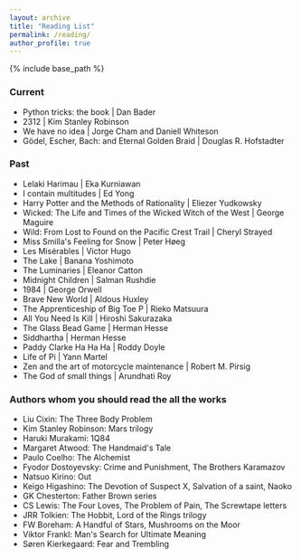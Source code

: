 ```yaml
---
layout: archive
title: "Reading List"
permalink: /reading/
author_profile: true
---
```


{% include base_path %}

### Current
* Python tricks: the book \| Dan Bader
* 2312 \| Kim Stanley Robinson
* We have no idea \| Jorge Cham and Daniell Whiteson
* Gödel, Escher, Bach: and Eternal Golden Braid \| Douglas R. Hofstadter

### Past
* Lelaki Harimau \| Eka Kurniawan
* I contain multitudes \| Ed Yong
* Harry Potter and the Methods of Rationality \| Eliezer Yudkowsky
* Wicked: The Life and Times of the Wicked Witch of the West \| George Maguire
* Wild: From Lost to Found on the Pacific Crest Trail \| Cheryl Strayed
* Miss Smilla's Feeling for Snow \| Peter Høeg
* Les Misérables \| Victor Hugo
* The Lake \| Banana Yoshimoto
* The Luminaries \| Eleanor Catton
* Midnight Children \| Salman Rushdie
* 1984 \| George Orwell
* Brave New World \| Aldous Huxley
* The Apprenticeship of Big Toe P \| Rieko Matsuura
* All You Need Is Kill \| Hiroshi Sakurazaka
* The Glass Bead Game \| Herman Hesse
* Siddhartha \| Herman Hesse
* Paddy Clarke Ha Ha Ha \| Roddy Doyle
* Life of Pi \| Yann Martel
* Zen and the art of motorcycle maintenance \| Robert M. Pirsig
* The God of small things \| Arundhati Roy

### Authors whom you should read the all the works
* Liu Cixin: The Three Body Problem
* Kim Stanley Robinson: Mars trilogy
* Haruki Murakami: 1Q84
* Margaret Atwood: The Handmaid's Tale
* Paulo Coelho: The Alchemist
* Fyodor Dostoyevsky: Crime and Punishment, The Brothers Karamazov
* Natsuo Kirino: Out
* Keigo Higashino: The Devotion of Suspect X, Salvation of a saint, Naoko
* GK Chesterton: Father Brown series
* CS Lewis: The Four Loves, The Problem of Pain, The Screwtape letters
* JRR Tolkien: The Hobbit, Lord of the Rings trilogy
* FW Boreham: A Handful of Stars, Mushrooms on the Moor
* Viktor Frankl: Man's Search for Ultimate Meaning
* Søren Kierkegaard: Fear and Trembling
